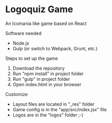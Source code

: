 # Logoquiz Game
An Icomania like game based on React

Software needed
- Node.js
- Gulp (or switch to Webpack, Grunt, etc.)

Steps to set up the game
1. Download the repository
2. Run "npm install" in project folder
3. Run "gulp" in project folder
4. Open index.html in your browser

Customize
- Layout files are located in "_res" folder
- Game config is in the "app/src/index.jsx" file
- Logos are in the "logos" folder ;-)
